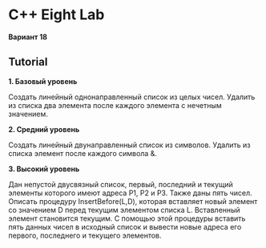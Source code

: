 # C++ Eight Lab
**Вариант 18**

## Tutorial
**1. Базовый уровень**

Создать линейный однонаправленный список из целых чисел. Удалить из списка два элемента после каждого элемента с нечетным значением.
    
**2. Средний уровень**

Создать линейный двунаправленный список из символов. Удалить из списка элемент после каждого символа &.

**3. Высокий уровень**

Дан непустой двусвязный список, первый, последний и текущий элементы которого имеют адреса P1, P2 и P3. Также даны пять чисел. Описать процедуру InsertBefore(L,D), которая вставляет новый элемент со значением D перед текущим элементом списка L. Вставленный элемент становится текущим. С помощью этой процедуры вставить пять данных чисел в исходный список и вывести новые адреса его первого, последнего и текущего элементов.
